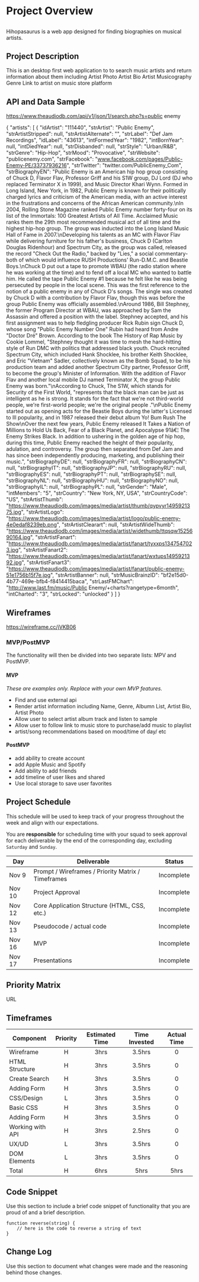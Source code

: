 # Project Overview

## 

Hihopasaurus is a web app designed for finding biographies on musical artists. 

## Project Description

This is an desktop first web application to to search music artists and return information about them including
Artist Photo
Artist Bio
Artist Musicography
Genre
Link to artist on music store platform

## API and Data Sample
https://www.theaudiodb.com/api/v1/json/1/search.php?s=public enemy

{
    "artists": [
        {
            "idArtist": "111440",
            "strArtist": "Public Enemy",
            "strArtistStripped": null,
            "strArtistAlternate": "",
            "strLabel": "Def Jam Recordings",
            "idLabel": "43613",
            "intFormedYear": "1982",
            "intBornYear": null,
            "intDiedYear": null,
            "strDisbanded": null,
            "strStyle": "Urban/R&B",
            "strGenre": "Hip-Hop",
            "strMood": "Provocative",
            "strWebsite": "publicenemy.com",
            "strFacebook": "www.facebook.com/pages/Public-Enemy-PE/33737936216",
            "strTwitter": "twitter.com/PublicEnemy_Com",
            "strBiographyEN": "Public Enemy is an American hip hop group consisting of Chuck D, Flavor Flav, Professor Griff and his S1W group, DJ Lord (DJ who replaced Terminator X in 1999), and Music Director Khari Wynn. Formed in Long Island, New York, in 1982, Public Enemy is known for their politically charged lyrics and criticism of the American media, with an active interest in the frustrations and concerns of the African American community.\nIn 2004, Rolling Stone Magazine ranked Public Enemy number forty-four on its list of the Immortals: 100 Greatest Artists of All Time. Acclaimed Music ranks them the 29th most recommended musical act of all time and the highest hip-hop group. The group was inducted into the Long Island Music Hall of Fame in 2007.\nDeveloping his talents as an MC with Flavor Flav while delivering furniture for his father's business, Chuck D (Carlton Douglas Ridenhour) and Spectrum City, as the group was called, released the record \"Check Out the Radio,\" backed by \"Lies,\" a social commentary-both of which would influence RUSH Productions' Run-D.M.C. and Beastie Boys.\nChuck D put out a tape to promote WBAU (the radio station where he was working at the time) and to fend off a local MC who wanted to battle him. He called the tape Public Enemy #1 because he felt like he was being persecuted by people in the local scene. This was the first reference to the notion of a public enemy in any of Chuck D's songs. The single was created by Chuck D with a contribution by Flavor Flav, though this was before the group Public Enemy was officially assembled.\nAround 1986, Bill Stephney, the former Program Director at WBAU, was approached by Sam the Assassin and offered a position with the label. Stephney accepted, and his first assignment was to help fledgling producer Rick Rubin sign Chuck D, whose song \"Public Enemy Number One\" Rubin had heard from Andre \"Doctor Dré\" Brown. According to the book The History of Rap Music by Cookie Lommel, \"Stephney thought it was time to mesh the hard-hitting style of Run DMC with politics that addressed black youth. Chuck recruited Spectrum City, which included Hank Shocklee, his brother Keith Shocklee, and Eric \"Vietnam\" Sadler, collectively known as the Bomb Squad, to be his production team and added another Spectrum City partner, Professor Griff, to become the group's Minister of Information. With the addition of Flavor Flav and another local mobile DJ named Terminator X, the group Public Enemy was born.\"\nAccording to Chuck, The S1W, which stands for Security of the First World, \"represents that the black man can be just as intelligent as he is strong. It stands for the fact that we're not third-world people, we're first-world people; we're the original people .\"\nPublic Enemy started out as opening acts for the Beastie Boys during the latter's Licensed to Ill popularity, and in 1987 released their debut album Yo! Bum Rush The Show\nOver the next few years, Public Enemy released It Takes a Nation of Millions to Hold Us Back, Fear of a Black Planet, and Apocalypse 91â€¦ The Enemy Strikes Black. In addition to ushering in the golden age of hip hop, during this time, Public Enemy reached the height of their popularity, adulation, and controversy. The group then separated from Def Jam and has since been independently producing, marketing, and publishing their music.",
            "strBiographyDE": null,
            "strBiographyFR": null,
            "strBiographyCN": null,
            "strBiographyIT": null,
            "strBiographyJP": null,
            "strBiographyRU": null,
            "strBiographyES": null,
            "strBiographyPT": null,
            "strBiographySE": null,
            "strBiographyNL": null,
            "strBiographyHU": null,
            "strBiographyNO": null,
            "strBiographyIL": null,
            "strBiographyPL": null,
            "strGender": "Male",
            "intMembers": "5",
            "strCountry": "New York, NY, USA",
            "strCountryCode": "US",
            "strArtistThumb": "https://www.theaudiodb.com/images/media/artist/thumb/qypvyr1495921375.jpg",
            "strArtistLogo": "https://www.theaudiodb.com/images/media/artist/logo/public-enemy-4e0edaf8239eb.png",
            "strArtistClearart": null,
            "strArtistWideThumb": "https://www.theaudiodb.com/images/media/artist/widethumb/ttqsqw1525690164.jpg",
            "strArtistFanart": "https://www.theaudiodb.com/images/media/artist/fanart/tyxxps1347547023.jpg",
            "strArtistFanart2": "https://www.theaudiodb.com/images/media/artist/fanart/wxtups1495921392.jpg",
            "strArtistFanart3": "https://www.theaudiodb.com/images/media/artist/fanart/public-enemy-51e1756b15f7e.jpg",
            "strArtistBanner": null,
            "strMusicBrainzID": "bf2e15d0-4b77-469e-bfb4-f8414415baca",
            "strLastFMChart": "http://www.last.fm/music/Public Enemy/+charts?rangetype=6month",
            "intCharted": "3",
            "strLocked": "unlocked"
        }
    ]
}

## Wireframes

https://wireframe.cc/jVKB06 
 
 
### MVP/PostMVP

The functionality will then be divided into two separate lists: MPV and PostMVP.  


#### MVP 
*These are examples only. Replace with your own MVP features.*

- Find and use external api 
- Render artist information including Name, Genre, Albumn List, Artist Bio, Artist Photo 
- Allow user to select artist album track and listen to sample
- Allow user to follow link to music store to purchase/add music to playlist
- artist/song recommendations based on mood/time of day/ etc

#### PostMVP  

- add ability to create account
- add Apple Music and Spotify 
- Add ability to add friends 
- add timeline of user likes and shared 
- Use local storage to save user favorites

## Project Schedule

This schedule will be used to keep track of your progress throughout the week and align with our expectations.  

You are **responsible** for scheduling time with your squad to seek approval for each deliverable by the end of the corresponding day, excluding `Saturday` and `Sunday`.

|  Day | Deliverable | Status
|---|---| ---|
|Nov 9| Prompt / Wireframes / Priority Matrix / Timeframes | Incomplete
|Nov 10| Project Approval | Incomplete
|Nov 12| Core Application Structure (HTML, CSS, etc.) | Incomplete
|Nov 13| Pseudocode / actual code | Incomplete
|Nov 16| MVP | Incomplete
|Nov 17| Presentations | Incomplete

## Priority Matrix

URL

## Timeframes


| Component | Priority | Estimated Time | Time Invested | Actual Time |
| --- | :---: |  :---: | :---: | :---: |
| Wireframe        | H | 3hrs| 3.5hrs | 0 |
| HTML Structure   | H | 3hrs| 3.5hrs | 0 |
| Create Search    | H | 3hrs| 3.5hrs | 0 |
| Adding Form      | H | 3hrs| 3.5hrs | 0 |
| CSS/Design 	   | L | 3hrs| 3.5hrs | 0 |
| Basic CSS	   | H | 3hrs| 3.5hrs | 0 |
| Adding Form 	   | H | 3hrs| 3.5hrs | 0 |
| Working with API | H | 3hrs| 2.5hrs | 0 |
| UX/UD		   | L | 3hrs| 3.5hrs | 0 |
| DOM Elements	   | L | 3hrs| 3.5hrs | 0 |
| Total | H | 6hrs| 5hrs | 5hrs |

## Code Snippet

Use this section to include a brief code snippet of functionality that you are proud of and a brief description.  

```
function reverse(string) {
	// here is the code to reverse a string of text
}
```

## Change Log
 Use this section to document what changes were made and the reasoning behind those changes.  

